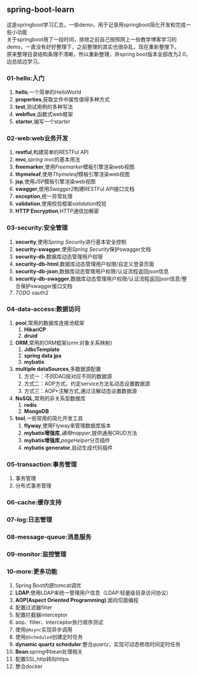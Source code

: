 ## spring-boot-learn
这是springboot学习汇总，一些demo，用于记录用springboot简化开发和完成一些小功能<br/>
关于springboot用了一段时间，排除之前自己按照网上一些教学博客学习的demo，一直没有好好整理下，之前整理的其实也很杂乱，现在重新整理下。<br/>
原来整理目录结构条理不清晰，所以重新整理，并spring boot版本全部改为2.0，边总结边学习。<br/>

### 01-hello:入门
1. __hello__,一个简单的HelloWorld
1. __properties__,获取文件中属性值得多种方式
1. __test__,测试用例的多种写法
1. __webflux__,函数式web框架
1. __starter__,编写一个starter

### 02-web:web业务开发
1. __restful__,构建简单的RESTFul API
1. __mvc__,*spring mvc*的基本用法
1. __freemarker__,使用*Freemarker*模板引擎渲染web视图
1. __thymeleaf__,使用*Thymeleaf*模板引擎渲染web视图
1. __jsp__,使用*JSP*模板引擎渲染web视图
1. __swagger__,使用*Swagger2*构建RESTFul API接口文档
1. __exception__,统一异常处理
1. __validation__,使用校验框架*validation*校验
1. __HTTP Encryption__,HTTP通信加解密

### 03-security:安全管理
1. __security__,使用*Spring Security*进行基本安全控制
1. __security-swagger__,使用*Spring Security*保护swagger文档
1. __security-db__,数据库动态管理用户权限
1. __security-db-html__,数据库动态管理用户权限/自定义登录页面
1. __security-db-json__,数据库动态管理用户权限/认证流程返回json信息
1. __security-db-swagger__,数据库动态管理用户权限/认证流程返回json信息/整合保护swagger接口文档
1. *TODO* oauth2

### 04-data-access:数据访问
1. __pool__,常用的数据库连接池框架
    1. __HikariCP__
    1. __druid__
1. __ORM__,常用的ORM框架(orm:对象关系映射)
    1. __JdbcTemplate__
    1. __spring data jpa__
    1. __mybatis__
1. __multiple dataSources__,多数据源配置
    1. 方式一：不同DAO层对应不同的数据源
    1. 方式二：AOP方式，约定service方法名动态设置数据源
    1. 方式三：AOP+注解方式,通过注解动态设置数据源
1. __NoSQL__,常用的非关系型数据库
    1. __redis__
    1. __MongoDB__
1. __tool__,一些常用的简化开发工具
    1. __flyway__,使用Flyway来管理数据库版本
    1. __mybatis增强库__,*通用mapper*,提供通用CRUD方法
    1. __mybatis增强库__,*pageHelper*分页插件
    1. __mybatis generator__,自动生成代码插件

### 05-transaction:事务管理
1. 事务管理
1. 分布式事务管理

### 06-cache:缓存支持

### 07-log:日志管理

### 08-message-queue:消息服务

### 09-monitor:监控管理

### 10-more:更多功能
1. Spring Boot内嵌tomcat调优
1. __LDAP__:使用LDAP来统一管理用户信息（LDAP:轻量级目录访问协议）
1. __AOP(Aspect Oriented Programming)__:面向切面编程
1. 配置过滤器filter
1. 配置拦截器interceptor
1. aop、filter、interceptor执行顺序测试
1. 使用`@Async`实现异步调用
1. 使用`@Scheduled`创建定时任务
1. __dynamic quartz scheduler__:整合*quartz*，实现可动态修改时间定时任务
1. __Bean__:spring中bean处理相关
1. 配置SSL,http转向https
1. 整合docker
